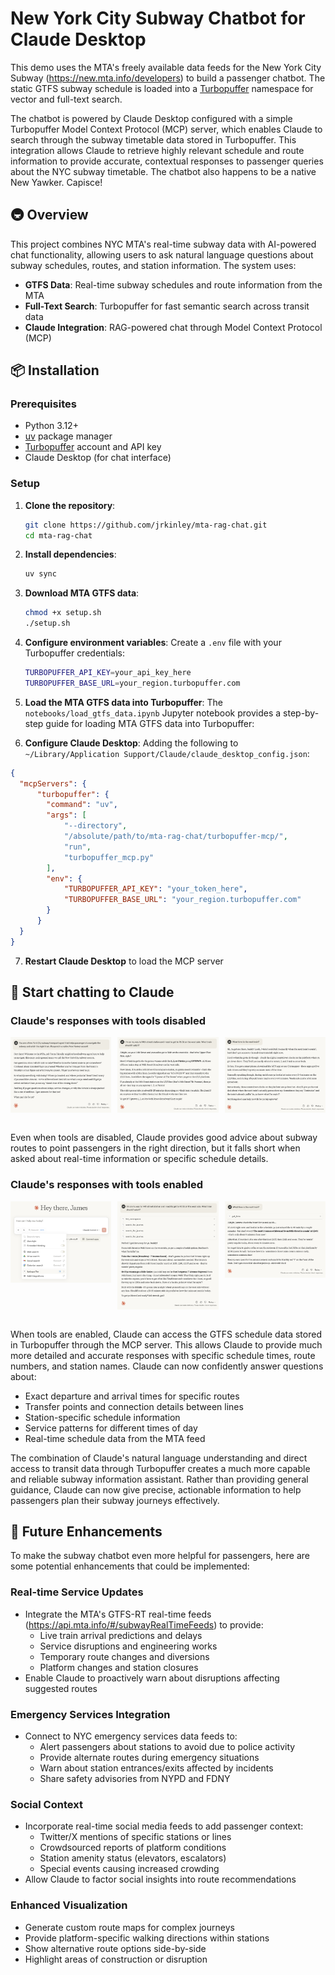 # New York City Subway Chatbot for Claude Desktop

This demo uses the MTA's freely available data feeds for the New York City Subway (https://new.mta.info/developers) to build a passenger chatbot. The static GTFS subway schedule is loaded into a [Turbopuffer](https://turbopuffer.com/) namespace for vector and full-text search.

The chatbot is powered by Claude Desktop configured with a simple Turbopuffer Model Context Protocol (MCP) server, which enables Claude to search through the subway timetable data stored in Turbopuffer. This integration allows Claude to retrieve highly relevant schedule and route information to provide accurate, contextual responses to passenger queries about the NYC subway timetable. The chatbot also happens to be a native New Yawker. Capisce! 

## 🚇 Overview

This project combines NYC MTA's real-time subway data with AI-powered chat functionality, allowing users to ask natural language questions about subway schedules, routes, and station information. The system uses:

- **GTFS Data**: Real-time subway schedules and route information from the MTA
- **Full-Text Search**: Turbopuffer for fast semantic search across transit data
- **Claude Integration**: RAG-powered chat through Model Context Protocol (MCP)

## 📦 Installation

### Prerequisites

- Python 3.12+
- [uv](https://docs.astral.sh/uv/) package manager
- [Turbopuffer](https://turbopuffer.com/) account and API key
- Claude Desktop (for chat interface)

### Setup

1. **Clone the repository**:
   ```bash
   git clone https://github.com/jrkinley/mta-rag-chat.git
   cd mta-rag-chat
   ```

2. **Install dependencies**:
   ```bash
   uv sync
   ```

3. **Download MTA GTFS data**:
   ```bash
   chmod +x setup.sh
   ./setup.sh
   ```

4. **Configure environment variables**:
   Create a `.env` file with your Turbopuffer credentials:
   ```bash
   TURBOPUFFER_API_KEY=your_api_key_here
   TURBOPUFFER_BASE_URL=your_region.turbopuffer.com
   ```

5. **Load the MTA GTFS data into Turbopuffer**:
  The `notebooks/load_gtfs_data.ipynb` Jupyter notebook provides a step-by-step guide for loading MTA GTFS data into Turbopuffer:

6. **Configure Claude Desktop**: 
  Adding the following to `~/Library/Application Support/Claude/claude_desktop_config.json`:

  ```json
  {
    "mcpServers": {
        "turbopuffer": {
          "command": "uv",
          "args": [
              "--directory",
              "/absolute/path/to/mta-rag-chat/turbopuffer-mcp/",
              "run",
              "turbopuffer_mcp.py"
          ],
          "env": {
              "TURBOPUFFER_API_KEY": "your_token_here",
              "TURBOPUFFER_BASE_URL": "your_region.turbopuffer.com"
          }
        }
    }
  }
  ```

7. **Restart Claude Desktop** to load the MCP server

## 🤖 Start chatting to Claude

### Claude's responses with tools disabled

<div style="display: flex; justify-content: space-between;">
  <img src="images/claude_1a.png" width="32%" alt="Claude's response with tools disabled">
  <img src="images/claude_1b.png" width="32%" alt="Claude's response with tools disabled">
  <img src="images/claude_1c.png" width="32%" alt="Claude's response with tools disabled">
</div>
</br>

Even when tools are disabled, Claude provides good advice about subway routes to point passengers in the right direction, but it falls short when asked about real-time information or specific schedule details.

### Claude's responses with tools enabled

<div style="display: flex; justify-content: space-between; align-items: flex-start;">
  <img src="images/claude_2a.png" width="32%" alt="Claude's response with tools enabled">
  <img src="images/claude_2b.png" width="32%" alt="Claude's response with tools enabled">
  <img src="images/claude_2c.png" width="32%" alt="Claude's response with tools enabled">
</div>
</br>

When tools are enabled, Claude can access the GTFS schedule data stored in Turbopuffer through the MCP server. This allows Claude to provide much more detailed and accurate responses with specific schedule times, route numbers, and station names. Claude can now confidently answer questions about:

- Exact departure and arrival times for specific routes
- Transfer points and connection details between lines
- Station-specific schedule information
- Service patterns for different times of day
- Real-time schedule data from the MTA feed

The combination of Claude's natural language understanding and direct access to transit data through Turbopuffer creates a much more capable and reliable subway information assistant. Rather than providing general guidance, Claude can now give precise, actionable information to help passengers plan their subway journeys effectively.


## 🚀 Future Enhancements

To make the subway chatbot even more helpful for passengers, here are some potential enhancements that could be implemented:

### Real-time Service Updates
- Integrate the MTA's GTFS-RT real-time feeds (https://api.mta.info/#/subwayRealTimeFeeds) to provide:
  - Live train arrival predictions and delays
  - Service disruptions and engineering works
  - Temporary route changes and diversions
  - Platform changes and station closures
- Enable Claude to proactively warn about disruptions affecting suggested routes

### Emergency Services Integration
- Connect to NYC emergency services data feeds to:
  - Alert passengers about stations to avoid due to police activity
  - Provide alternate routes during emergency situations
  - Warn about station entrances/exits affected by incidents
  - Share safety advisories from NYPD and FDNY

### Social Context
- Incorporate real-time social media feeds to add passenger context:
  - Twitter/X mentions of specific stations or lines
  - Crowdsourced reports of platform conditions
  - Station amenity status (elevators, escalators)
  - Special events causing increased crowding
- Allow Claude to factor social insights into route recommendations

### Enhanced Visualization
- Generate custom route maps for complex journeys
- Provide platform-specific walking directions within stations
- Show alternative route options side-by-side
- Highlight areas of construction or disruption

